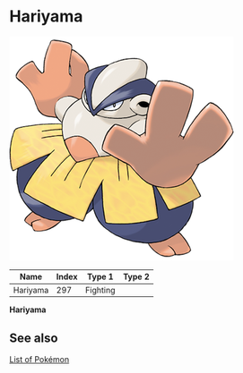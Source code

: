# Hariyama


![Hariyama](images/297.png)

| **Name** | **Index** | **Type 1** | **Type 2** |
|----|----|----|----|
| Hariyama | 297 | Fighting  |  |

**Hariyama** 

## See also

[List of Pokémon](../pokemon.md)
